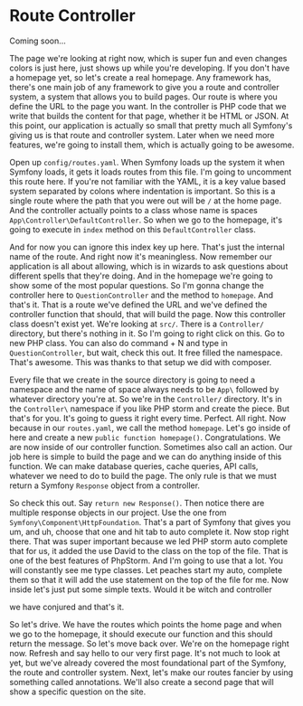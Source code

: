 # Route Controller

Coming soon...

The page we're looking at right now, which is super fun and even changes colors is
just here, just shows up while you're developing. If you don't have a homepage yet,
so let's create a real homepage. Any framework has, there's one main job of any
framework to give you a route and controller system, a system that allows you to
build pages. Our route is where you define the URL to the page you want. In the
controller is PHP code that we write that builds the content for that page, whether
it be HTML or JSON. At this point, our application is actually so small that pretty
much all Symfony's giving us is that route and controller system. Later when we need
more features, we're going to install them, which is actually going to be awesome.

Open up `config/routes.yaml`. When Symfony loads up the system it when Symfony loads,
it gets it loads routes from this file. I'm going to uncomment this route here. If
you're not familiar with the YAML, it is a key value based system separated by colons
where indentation is important. So this is a single route where the path that you
were out will be `/` at the home page. And the controller actually points to a
class whose name is spaces `App\Controller\DefaultController`. So when we go to the
homepage, it's going to execute in `index` method on this `DefaultController` class.

And for now you can ignore this index key up here. That's just the internal name of
the route. And right now it's meaningless. Now remember our application is all about
allowing, which is in wizards to ask questions about different spells that they're
doing. And in the homepage we're going to show some of the most popular questions. So
I'm gonna change the controller here to `QuestionController` and the method to
`homepage`. And that's it. That is a route we've defined the URL and we've defined the
controller function that should, that will build the page. Now this controller class
doesn't exist yet. We're looking at `src/`. There is a `Controller/` directory, but
there's nothing in it. So I'm going to right click on this. Go to new PHP class.
You can also do command + N and type in `QuestionController`, but wait, check this out.
It free filled the namespace. That's awesome. This was thanks to that setup we did
with composer.

Every file that we create in the source directory is going to need a namespace and
the name of space always needs to be `App\` followed by whatever directory you're at. So
we're in the `Controller/` directory. It's in the `Controller\` namespace if you like PHP
storm and create the piece. But that's for you. It's going to guess it right every
time. Perfect. All right. Now because in our `routes.yaml`, we call the method
`homepage`. Let's go inside of here and create a new `public function homepage()`.
Congratulations. We are now inside of our controller function. Sometimes also call an
action. Our job here is simple to build the page and we can do anything inside of
this function. We can make database queries, cache queries, API calls, whatever we
need to do to build the page. The only rule is that we must return a Symfony `Response`
object from a controller.

So check this out. Say `return new Response()`. Then notice there are multiple response
objects in our project. Use the one from `Symfony\Component\HttpFoundation`. That's a
part of Symfony that gives you um, and uh, choose that one and hit tab to auto
complete it. Now stop right there. That was super important because we led PHP storm
auto complete that for us, it added the use David to the class on the top of the
file. That is one of the best features of PhpStorm. And I'm going to use that a lot.
You will constantly see me type classes. Let peaches start my auto, complete them so
that it will add the use statement on the top of the file for me. Now inside let's
just put some simple texts. Would it be witch and controller

we have conjured and that's it.

So let's drive. We have the routes which points the home page and when we go to the
homepage, it should execute our function and this should return the message. So let's
move back over. We're on the homepage right now. Refresh and say hello to our very
first page. It's not much to look at yet, but we've already covered the most
foundational part of the Symfony, the route and controller system. Next, let's make
our routes fancier by using something called annotations. We'll also create a second
page that will show a specific question on the site.

